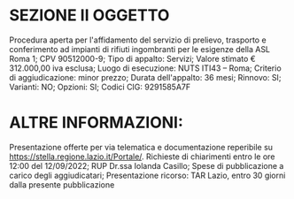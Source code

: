 # SEZIONE II OGGETTO
Procedura aperta per l'affidamento del servizio di prelievo, trasporto e conferimento ad impianti di rifiuti ingombranti per le esigenze della ASL Roma 1; CPV 90512000-9; Tipo di appalto: Servizi; Valore stimato € 312.000,00 iva esclusa; Luogo di esecuzione: NUTS ITI43 – Roma; Criterio di aggiudicazione: minor prezzo; Durata dell'appalto: 36 mesi; Rinnovo: SI; Varianti: NO; Opzioni: SI; Codici CIG: 9291585A7F

# ALTRE INFORMAZIONI: 
Presentazione offerte per via telematica e documentazione reperibile su https://stella.regione.lazio.it/Portale/. Richieste di chiarimenti entro le ore 12:00 del 12/09/2022; RUP Dr.ssa Iolanda Casillo; Spese di pubblicazione a carico degli aggiudicatari; Presentazione ricorso: TAR Lazio, entro 30 giorni dalla presente pubblicazione